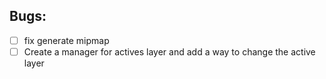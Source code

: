 ## Bugs:
- [ ] fix generate mipmap
- [ ] Create a manager for actives layer and add a way to change the active layer